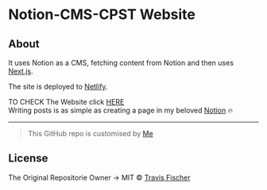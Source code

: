 # Notion-CMS-CPST Website

## About 

It uses Notion as a CMS, fetching content from Notion and then uses [Next.js](https://nextjs.org/).

The site is deployed to [Netlify](http://netlify.com).

TO CHECK The Website click [HERE](https://cpst.neltify.app)
<br/>
Writing posts is as simple as creating a page in my beloved [Notion](https://notion.so/) 🔥

--------------------------------------------------------------------------------------

>This GitHub repo is customised by [Me](https://www.github.com/MounibNemmiche)
## License

The Original Repositorie Owner -> MIT © [Travis Fischer](https://github.com/transitive-bullshit/nextjs-notion-starter-kit)
